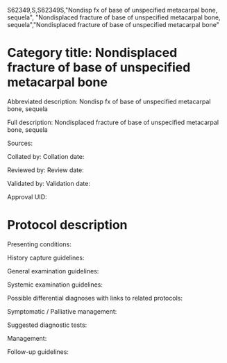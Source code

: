 S62349,S,S62349S,"Nondisp fx of base of unspecified metacarpal bone, sequela", "Nondisplaced fracture of base of unspecified metacarpal bone, sequela","Nondisplaced fracture of base of unspecified metacarpal bone"
# Category title: Nondisplaced fracture of base of unspecified metacarpal bone

Abbreviated description: Nondisp fx of base of unspecified metacarpal bone, sequela

Full description: Nondisplaced fracture of base of unspecified metacarpal bone, sequela

Sources:

Collated by:
Collation date:

Reviewed by:
Review date:

Validated by:
Validation date:

Approval UID:

# Protocol description

Presenting conditions:

History capture guidelines:

General examination guidelines:

Systemic examination guidelines:

Possible differential diagnoses with links to related protocols:

Symptomatic / Palliative management:

Suggested diagnostic tests:

Management:

Follow-up guidelines:
